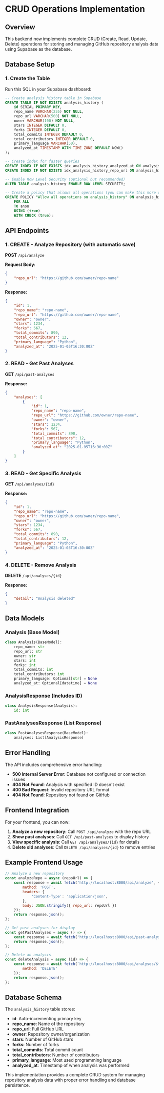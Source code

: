 # CRUD Operations Implementation

## Overview
This backend now implements complete CRUD (Create, Read, Update, Delete) operations for storing and managing GitHub repository analysis data using Supabase as the database.

## Database Setup

### 1. Create the Table
Run this SQL in your Supabase dashboard:

```sql
-- Create analysis_history table in Supabase
CREATE TABLE IF NOT EXISTS analysis_history (
    id SERIAL PRIMARY KEY,
    repo_name VARCHAR(255) NOT NULL,
    repo_url VARCHAR(500) NOT NULL,
    owner VARCHAR(100) NOT NULL,
    stars INTEGER DEFAULT 0,
    forks INTEGER DEFAULT 0,
    total_commits INTEGER DEFAULT 0,
    total_contributors INTEGER DEFAULT 0,
    primary_language VARCHAR(50),
    analyzed_at TIMESTAMP WITH TIME ZONE DEFAULT NOW()
);

-- Create index for faster queries
CREATE INDEX IF NOT EXISTS idx_analysis_history_analyzed_at ON analysis_history(analyzed_at DESC);
CREATE INDEX IF NOT EXISTS idx_analysis_history_repo_url ON analysis_history(repo_url);

-- Enable Row Level Security (optional but recommended)
ALTER TABLE analysis_history ENABLE ROW LEVEL SECURITY;

-- Create a policy that allows all operations (you can make this more restrictive later)
CREATE POLICY "Allow all operations on analysis_history" ON analysis_history
    FOR ALL 
    TO anon 
    USING (true) 
    WITH CHECK (true);
```

## API Endpoints

### 1. CREATE - Analyze Repository (with automatic save)
**POST** `/api/analyze`

**Request Body:**
```json
{
    "repo_url": "https://github.com/owner/repo-name"
}
```

**Response:**
```json
{
    "id": 1,
    "repo_name": "repo-name",
    "repo_url": "https://github.com/owner/repo-name",
    "owner": "owner",
    "stars": 1234,
    "forks": 567,
    "total_commits": 890,
    "total_contributors": 12,
    "primary_language": "Python",
    "analyzed_at": "2025-01-05T16:30:00Z"
}
```

### 2. READ - Get Past Analyses
**GET** `/api/past-analyses`

**Response:**
```json
{
    "analyses": [
        {
            "id": 1,
            "repo_name": "repo-name",
            "repo_url": "https://github.com/owner/repo-name",
            "owner": "owner",
            "stars": 1234,
            "forks": 567,
            "total_commits": 890,
            "total_contributors": 12,
            "primary_language": "Python",
            "analyzed_at": "2025-01-05T16:30:00Z"
        }
    ]
}
```

### 3. READ - Get Specific Analysis
**GET** `/api/analyses/{id}`

**Response:**
```json
{
    "id": 1,
    "repo_name": "repo-name",
    "repo_url": "https://github.com/owner/repo-name",
    "owner": "owner",
    "stars": 1234,
    "forks": 567,
    "total_commits": 890,
    "total_contributors": 12,
    "primary_language": "Python",
    "analyzed_at": "2025-01-05T16:30:00Z"
}
```

### 4. DELETE - Remove Analysis
**DELETE** `/api/analyses/{id}`

**Response:**
```json
{
    "detail": "Analysis deleted"
}
```

## Data Models

### Analysis (Base Model)
```python
class Analysis(BaseModel):
    repo_name: str
    repo_url: str
    owner: str
    stars: int
    forks: int
    total_commits: int
    total_contributors: int
    primary_language: Optional[str] = None
    analyzed_at: Optional[datetime] = None
```

### AnalysisResponse (Includes ID)
```python
class AnalysisResponse(Analysis):
    id: int
```

### PastAnalysesResponse (List Response)
```python
class PastAnalysesResponse(BaseModel):
    analyses: List[AnalysisResponse]
```

## Error Handling

The API includes comprehensive error handling:

- **500 Internal Server Error**: Database not configured or connection issues
- **404 Not Found**: Analysis with specified ID doesn't exist
- **400 Bad Request**: Invalid repository URL format
- **404 Not Found**: Repository not found on GitHub

## Frontend Integration

For your frontend, you can now:

1. **Analyze a new repository**: Call `POST /api/analyze` with the repo URL
2. **Show past analyses**: Call `GET /api/past-analyses` to display history
3. **View specific analysis**: Call `GET /api/analyses/{id}` for details
4. **Delete old analyses**: Call `DELETE /api/analyses/{id}` to remove entries

## Example Frontend Usage

```javascript
// Analyze a new repository
const analyzeRepo = async (repoUrl) => {
    const response = await fetch('http://localhost:8000/api/analyze', {
        method: 'POST',
        headers: {
            'Content-Type': 'application/json',
        },
        body: JSON.stringify({ repo_url: repoUrl })
    });
    return response.json();
};

// Get past analyses for display
const getPastAnalyses = async () => {
    const response = await fetch('http://localhost:8000/api/past-analyses');
    return response.json();
};

// Delete an analysis
const deleteAnalysis = async (id) => {
    const response = await fetch(`http://localhost:8000/api/analyses/${id}`, {
        method: 'DELETE'
    });
    return response.json();
};
```

## Database Schema
The `analysis_history` table stores:
- **id**: Auto-incrementing primary key
- **repo_name**: Name of the repository
- **repo_url**: Full GitHub URL
- **owner**: Repository owner/organization
- **stars**: Number of GitHub stars
- **forks**: Number of forks
- **total_commits**: Total commit count
- **total_contributors**: Number of contributors
- **primary_language**: Most used programming language
- **analyzed_at**: Timestamp of when analysis was performed

This implementation provides a complete CRUD system for managing repository analysis data with proper error handling and database persistence.
